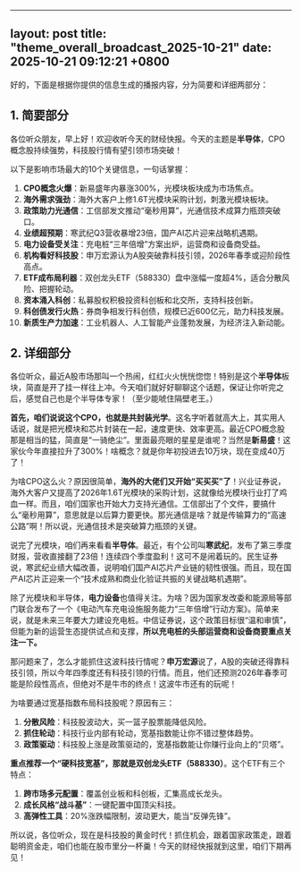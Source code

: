 
--- 
layout: post
title: "theme_overall_broadcast_2025-10-21"
date: 2025-10-21 09:12:21 +0800
--- 

好的，下面是根据你提供的信息生成的播报内容，分为简要和详细两部分：

## 1. 简要部分

各位听众朋友，早上好！欢迎收听今天的财经快报。今天的主题是**半导体**，CPO概念股持续强势，科技股行情有望引领市场突破！

以下是影响市场最大的10个关键信息，一句话掌握：

1.  **CPO概念火爆**：新易盛年内暴涨300%，光模块板块成为市场焦点。
2.  **海外需求强劲**：海外大客户上修1.6T光模块采购计划，刺激光模块板块。
3.  **政策助力光通信**：工信部发文推动“毫秒用算”，光通信技术成算力瓶颈突破口。
4.  **业绩超预期**：寒武纪Q3营收暴增23倍，国产AI芯片迎来战略机遇期。
5.  **电力设备受关注**：充电桩“三年倍增”方案出炉，运营商和设备商受益。
6.  **机构看好科技股**：申万宏源认为A股突破靠科技引领，2026年春季或迎阶段性高点。
7.  **ETF成布局利器**：双创龙头ETF（588330）盘中涨幅一度超4%，适合分散风险、把握轮动。
8.  **资本涌入科创**：私募股权积极投资科创板和北交所，支持科技创新。
9.  **科创债发行火热**：券商争相发行科创债，规模已近600亿元，助力科技发展。
10. **新质生产力加速**：工业机器人、人工智能产业蓬勃发展，为经济注入新动能。

## 2. 详细部分

各位听众，最近A股市场那叫一个热闹，红红火火恍恍惚惚！特别是这个**半导体**板块，简直是开了挂一样往上冲。今天咱们就好好聊聊这个话题，保证让你听完之后，感觉自己也是个半导体专家！（至少能唬住隔壁老王。）

**首先，咱们说说这个CPO，也就是共封装光学**。这名字听着就高大上，其实用人话说，就是把光模块和芯片封装在一起，速度更快、效率更高。最近CPO概念股那是相当的猛，简直是“一骑绝尘”。里面最亮眼的星星是谁呢？当然是**新易盛**！这家伙今年直接拉升了300%！啥概念？就是你年初投进去10万块，现在变成40万了！

为啥CPO这么火？原因很简单，**海外的大佬们又开始“买买买”了**！兴业证券说，海外大客户又提高了2026年1.6T光模块的采购计划，这就像给光模块行业打了鸡血一样。而且，咱们国家也开始大力支持光通信。工信部出了个文件，要搞什么“毫秒用算”，意思就是以后算力要更快。那光通信是啥？就是传输算力的“高速公路”啊！所以说，光通信技术是突破算力瓶颈的关键。

说完了光模块，咱们再来看看**半导体**。最近，有个公司叫**寒武纪**，发布了第三季度财报，营收直接翻了23倍！连续四个季度盈利！这可不是闹着玩的。民生证券说，寒武纪业绩大幅改善，说明咱们国产AI芯片产业链的韧性很强。而且，现在国产AI芯片正迎来一个“技术成熟和商业化验证共振的关键战略机遇期”。

除了光模块和半导体，**电力设备**也值得关注。为啥？因为国家发改委和能源局等部门联合发布了一个《电动汽车充电设施服务能力“三年倍增”行动方案》。简单来说，就是未来三年要大力建设充电桩。中信证券说，这个政策目标很“温和审慎”，但能为新的运营生态提供试点和支撑，**所以充电桩的头部运营商和设备商要重点关注一下。**

那问题来了，怎么才能抓住这波科技行情呢？**申万宏源**说了，A股的突破还得靠科技引领，所以今年四季度还有科技引领的行情。而且，他们还预测2026年春季可能是阶段性高点，但绝对不是牛市的终点！这波牛市还有的玩呢！

为啥要通过宽基指数布局科技股呢？原因有三：

1.  **分散风险**：科技股波动大，买一篮子股票能降低风险。
2.  **抓住轮动**：科技行业内部有轮动，宽基指数能让你不错过整体趋势。
3.  **政策驱动**：科技股上涨是政策驱动的，宽基指数能让你赚行业向上的“贝塔”。

**重点推荐一个“硬科技宽基”，那就是双创龙头ETF（588330）**。这个ETF有三个特点：

1.  **跨市场多元配置**：覆盖创业板和科创板，汇集高成长龙头。
2.  **成长风格“战斗基”**：一键配置中国顶尖科技。
3.  **高弹性工具**：20%涨跌幅限制，波动更大，能当“反弹先锋”。

所以说，各位听众，现在是科技股的黄金时代！抓住机会，跟着国家政策走，跟着聪明资金走，咱们也能在股市里分一杯羹！今天的财经快报就到这里，咱们下期再见！